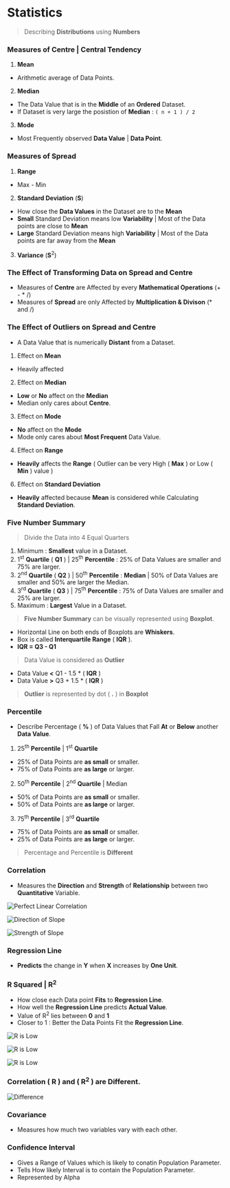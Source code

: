 # Statistics


> Describing **Distributions** using **Numbers**

### Measures of Centre | Central Tendency

1. **Mean** 
- Arithmetic average of Data Points.

2. **Median**  
- The Data Value that is in the **Middle** of an **Ordered** Dataset.
- If Dataset is very large the posistion of **Median** : `( n + 1 ) / 2`

3. **Mode** 
- Most Frequently observed **Data Value** | **Data Point**.

### Measures of Spread

1. **Range**
- Max - Min

2. **Standard Deviation** (**S**)
- How close the **Data Values** in the Dataset are to the **Mean**
- **Small** Standard Deviation means low **Variability** | Most of the Data points are close to **Mean**
- **Large** Standard Deviation means high **Variability** | Most of the Data points are far away from the **Mean**

3. **Variance** (**S**<sup>2</sup>)

### The **Effect** of **Transforming** Data on **Spread** and **Centre**

- Measures of **Centre** are Affected by every **Mathematical Operations** (+ - * /)
- Measures of **Spread** are only Affected by **Multiplication & Divison** (* and /)

### The **Effect** of **Outliers** on **Spread** and **Centre**

-  A Data Value that is numerically **Distant** from a Dataset.

1. Effect on **Mean**
-  Heavily affected

2. Effect on **Median**
-  **Low** or **No** affect on the **Median**
-  Median only cares about **Centre**.

3. Effect on **Mode**
-  **No** affect on the **Mode** 
-  Mode only cares about **Most Frequent** Data Value.

4. Effect on **Range**
-  **Heavily** affects the **Range** ( Outlier can be very High ( **Max** ) or Low ( **Min** ) value )

6. Effect on **Standard Deviation**
-  **Heavily** affected because **Mean** is considered while Calculating **Standard Deviation**.

### Five Number Summary

> Divide the Data into 4 Equal Quarters

1. Minimum : **Smallest** value in a Dataset.
2. 1<sup>st</sup> **Quartile** ( **Q1** ) | 25<sup>th</sup> **Percentile** : 25% of Data Values are smaller and 75% are larger.
3. 2<sup>nd</sup> **Quartile** ( **Q2** ) | 50<sup>th</sup> **Percentile** : **Median** | 50% of Data Values are smaller and 50% are larger the Median.
4. 3<sup>rd</sup> **Quartile** ( **Q3** ) | 75<sup>th</sup> **Percentile** : 75% of Data Values are smaller and 25% are larger.
5. Maximum : **Largest** Value in a Dataset.

> **Five Number Summary** can be visually represented using **Boxplot**.
- Horizontal Line on both ends of Boxplots are **Whiskers**.
- Box is called **Interquartile Range** ( **IQR** ).
- **IQR = Q3 - Q1** 

> Data Value is considered as **Outlier** 
- Data Value **<** Q1 - 1.5 * ( **IQR** ) 
- Data Value **>** Q3 + 1.5 * ( **IQR** ) 

> **Outlier** is represented by dot ( **.** ) in **Boxplot** 

### Percentile
- Describe Percentage ( **%** ) of Data Values that Fall **At** or **Below** another **Data Value**. 

1. 25<sup>th</sup> **Percentile** | 1<sup>st</sup> **Quartile**
- 25% of Data Points are **as small** or smaller.
- 75% of Data Points are **as large** or larger.

2. 50<sup>th</sup> **Percentile** | 2<sup>nd</sup> **Quartile** | Median
- 50% of Data Points are **as small** or smaller.
- 50% of Data Points are **as large** or larger.

3. 75<sup>th</sup> **Percentile** | 3<sup>rd</sup> **Quartile**
- 75% of Data Points are **as small** or smaller.
- 25% of Data Points are **as large** or larger.

> Percentage and Percentile is **Different**

### Correlation

- Measures the **Direction** and **Strength** of **Relationship** between two **Quantitative** Variable.

![Perfect Linear Correlation](Image/Perfect.png)

![Direction of Slope](Image/Direction.png)

![Strength of Slope](Image/Strength.png)

### Regression Line

- **Predicts** the change in **Y** when **X** increases by **One Unit**.

### R Squared | R<sup>2</sup>

- How close each Data point **Fits** to **Regression Line**.
- How well the **Regression Line** predicts **Actual Value**.
- Value of R<sup>2</sup> lies between **0** and **1**
- Closer to 1 : Better the Data Points Fit the **Regression Line**.

![R is Low](Image/R007.png)

![R is Low](Image/R090.png)

![R is Low](Image/R1.png)

### Correlation ( R ) and ( R<sup>2</sup> ) are Different.

![Difference](Image/RRS.png)

### Covariance  
- Measures how much two variables vary with each other.

### Confidence Interval  
- Gives a Range of Values which is likely to conatin Population Parameter.
- Tells How likely Interval is to contain the Population Parameter.
- Represented by Alpha 
